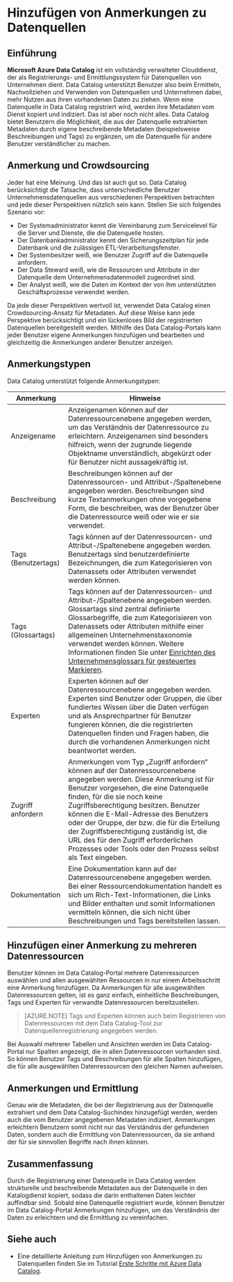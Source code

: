 <properties
   pageTitle="Hinzufügen von Anmerkungen zu Datenquellen | Microsoft Azure"
   description="Anleitungsartikel zum Hinzufügen von Anmerkungen zu Datenressourcen in Azure Data Catalog, einschließlich Anzeigenamen, Tags, Beschreibungen und Experten."
   services="data-catalog"
   documentationCenter=""
   authors="steelanddata"
   manager="NA"
   editor=""
   tags=""/>
<tags
   ms.service="data-catalog"
   ms.devlang="NA"
   ms.topic="article"
   ms.tgt_pltfrm="NA"
   ms.workload="data-catalog"
   ms.date="09/21/2016"
   ms.author="maroche"/>


# Hinzufügen von Anmerkungen zu Datenquellen

## Einführung
**Microsoft Azure Data Catalog** ist ein vollständig verwalteter Clouddienst, der als Registrierungs- und Ermittlungssystem für Datenquellen von Unternehmen dient. Data Catalog unterstützt Benutzer also beim Ermitteln, Nachvollziehen und Verwenden von Datenquellen und Unternehmen dabei, mehr Nutzen aus ihren vorhandenen Daten zu ziehen. Wenn eine Datenquelle in Data Catalog registriert wird, werden ihre Metadaten vom Dienst kopiert und indiziert. Das ist aber noch nicht alles. Data Catalog bietet Benutzern die Möglichkeit, die aus der Datenquelle extrahierten Metadaten durch eigene beschreibende Metadaten (beispielsweise Beschreibungen und Tags) zu ergänzen, um die Datenquelle für andere Benutzer verständlicher zu machen.

## Anmerkung und Crowdsourcing
Jeder hat eine Meinung. Und das ist auch gut so. Data Catalog berücksichtigt die Tatsache, dass unterschiedliche Benutzer Unternehmensdatenquellen aus verschiedenen Perspektiven betrachten und jede dieser Perspektiven nützlich sein kann. Stellen Sie sich folgendes Szenario vor:

* Der Systemadministrator kennt die Vereinbarung zum Servicelevel für die Server und Dienste, die die Datenquelle hosten.
* Der Datenbankadministrator kennt den Sicherungszeitplan für jede Datenbank und die zulässigen ETL-Verarbeitungsfenster.
* Der Systembesitzer weiß, wie Benutzer Zugriff auf die Datenquelle anfordern.
* Der Data Steward weiß, wie die Ressourcen und Attribute in der Datenquelle dem Unternehmensdatenmodell zugeordnet sind.
* Der Analyst weiß, wie die Daten im Kontext der von ihm unterstützten Geschäftsprozesse verwendet werden.

Da jede dieser Perspektiven wertvoll ist, verwendet Data Catalog einen Crowdsourcing-Ansatz für Metadaten. Auf diese Weise kann jede Perspektive berücksichtigt und ein lückenloses Bild der registrierten Datenquellen bereitgestellt werden. Mithilfe des Data Catalog-Portals kann jeder Benutzer eigene Anmerkungen hinzufügen und bearbeiten und gleichzeitig die Anmerkungen anderer Benutzer anzeigen.

## Anmerkungstypen
Data Catalog unterstützt folgende Anmerkungstypen:

| Anmerkung | Hinweise |
|----------------|-----------------------------------------------------------------------------------------------------------------------------------------------------------------------------------------------------------------------------------------------------------------------------------------------------------------------------------------------------------------|
| Anzeigename | Anzeigenamen können auf der Datenressourcenebene angegeben werden, um das Verständnis der Datenressource zu erleichtern. Anzeigenamen sind besonders hilfreich, wenn der zugrunde liegende Objektname unverständlich, abgekürzt oder für Benutzer nicht aussagekräftig ist. |
| Beschreibung | Beschreibungen können auf der Datenressourcen- und Attribut-/Spaltenebene angegeben werden. Beschreibungen sind kurze Textanmerkungen ohne vorgegebene Form, die beschreiben, was der Benutzer über die Datenressource weiß oder wie er sie verwendet. |
| Tags (Benutzertags) | Tags können auf der Datenressourcen- und Attribut-/Spaltenebene angegeben werden. Benutzertags sind benutzerdefinierte Bezeichnungen, die zum Kategorisieren von Datenassets oder Attributen verwendet werden können. |
| Tags (Glossartags) | Tags können auf der Datenressourcen- und Attribut-/Spaltenebene angegeben werden. Glossartags sind zentral definierte Glossarbegriffe, die zum Kategorisieren von Datenassets oder Attributen mithilfe einer allgemeinen Unternehmenstaxonomie verwendet werden können. Weitere Informationen finden Sie unter [Einrichten des Unternehmensglossars für gesteuertes Markieren](data-catalog-how-to-business-glossary.md). |
| Experten | Experten können auf der Datenressourcenebene angegeben werden. Experten sind Benutzer oder Gruppen, die über fundiertes Wissen über die Daten verfügen und als Ansprechpartner für Benutzer fungieren können, die die registrierten Datenquellen finden und Fragen haben, die durch die vorhandenen Anmerkungen nicht beantwortet werden. |
| Zugriff anfordern | Anmerkungen vom Typ „Zugriff anfordern“ können auf der Datenressourcenebene angegeben werden. Diese Anmerkung ist für Benutzer vorgesehen, die eine Datenquelle finden, für die sie noch keine Zugriffsberechtigung besitzen. Benutzer können die E-Mail-Adresse des Benutzers oder der Gruppe, der bzw. die für die Erteilung der Zugriffsberechtigung zuständig ist, die URL des für den Zugriff erforderlichen Prozesses oder Tools oder den Prozess selbst als Text eingeben. |
| Dokumentation | Eine Dokumentation kann auf der Datenressourcenebene angegeben werden. Bei einer Ressourcendokumentation handelt es sich um Rich-Text-Informationen, die Links und Bilder enthalten und somit Informationen vermitteln können, die sich nicht über Beschreibungen und Tags bereitstellen lassen. |


## Hinzufügen einer Anmerkung zu mehreren Datenressourcen
Benutzer können im Data Catalog-Portal mehrere Datenressourcen auswählen und allen ausgewählten Ressourcen in nur einem Arbeitsschritt eine Anmerkung hinzufügen. Da Anmerkungen für alle ausgewählten Datenressourcen gelten, ist es ganz einfach, einheitliche Beschreibungen, Tags und Experten für verwandte Datenressourcen bereitzustellen.

> [AZURE.NOTE] Tags und Experten können auch beim Registrieren von Datenressourcen mit dem Data Catalog-Tool zur Datenquellenregistrierung angegeben werden.

Bei Auswahl mehrerer Tabellen und Ansichten werden im Data Catalog-Portal nur Spalten angezeigt, die in allen Datenressourcen vorhanden sind. So können Benutzer Tags und Beschreibungen für alle Spalten hinzufügen, die für alle ausgewählten Datenressourcen den gleichen Namen aufweisen.

## Anmerkungen und Ermittlung
Genau wie die Metadaten, die bei der Registrierung aus der Datenquelle extrahiert und dem Data Catalog-Suchindex hinzugefügt werden, werden auch die vom Benutzer angegebenen Metadaten indiziert. Anmerkungen erleichtern Benutzern somit nicht nur das Verständnis der gefundenen Daten, sondern auch die Ermittlung von Datenressourcen, da sie anhand der für sie sinnvollen Begriffe nach ihnen können.

## Zusammenfassung
Durch die Registrierung einer Datenquelle in Data Catalog werden strukturelle und beschreibende Metadaten aus der Datenquelle in den Katalogdienst kopiert, sodass die darin enthaltenen Daten leichter auffindbar sind. Sobald eine Datenquelle registriert wurde, können Benutzer im Data Catalog-Portal Anmerkungen hinzufügen, um das Verständnis der Daten zu erleichtern und die Ermittlung zu vereinfachen.

## Siehe auch
- Eine detaillierte Anleitung zum Hinzufügen von Anmerkungen zu Datenquellen finden Sie im Tutorial [Erste Schritte mit Azure Data Catalog](data-catalog-get-started.md).

<!---HONumber=AcomDC_0921_2016-->